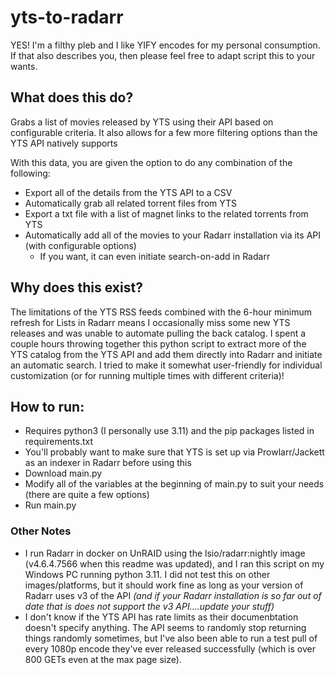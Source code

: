 # yts-to-radarr

YES! I'm a filthy pleb and I like YIFY encodes for my personal consumption. If that also describes you, then please feel free to adapt script this to your wants.

## What does this do?
Grabs a list of movies released by YTS using their API based on configurable criteria. It also allows for a few more filtering options than the YTS API natively supports
  
With this data, you are given the option to do any combination of the following:
- Export all of the details from the YTS API to a CSV
- Automatically grab all related torrent files from YTS
- Export a txt file with a list of magnet links to the related torrents from YTS
- Automatically add all of the movies to your Radarr installation via its API (with configurable options)
  - If you want, it can even initiate search-on-add in Radarr

## Why does this exist?
The limitations of the YTS RSS feeds combined with the 6-hour minimum refresh for Lists in Radarr means I occasionally miss some new YTS releases and was unable to automate pulling the back catalog. I spent a couple hours throwing together this python script to extract more of the YTS catalog from the YTS API and add them directly into Radarr and initiate an automatic search. I tried to make it somewhat user-friendly for individual customization (or for running multiple times with different criteria)!

## How to run:
- Requires python3 (I personally use 3.11) and the pip packages listed in requirements.txt
- You'll probably want to make sure that YTS is set up via Prowlarr/Jackett as an indexer in Radarr before using this
- Download main.py
- Modify all of the variables at the beginning of main.py to suit your needs (there are quite a few options)
- Run main.py
### Other Notes
- I run Radarr in docker on UnRAID using the lsio/radarr:nightly image (v4.6.4.7566 when this readme was updated), and I ran this script on my Windows PC running python 3.11. I did not test this on other images/platforms, but it should work fine as long as your version of Radarr uses v3 of the API _(and if your Radarr installation is so far out of date that is does not support the v3 API....update your stuff)_
- I don't know if the YTS API has rate limits as their documenbtation doesn't specify anything. The API seems to randomly stop returning things randomly sometimes, but I've also been able to run a test pull of every 1080p encode they've ever released successfully (which is over 800 GETs even at the max page size).
